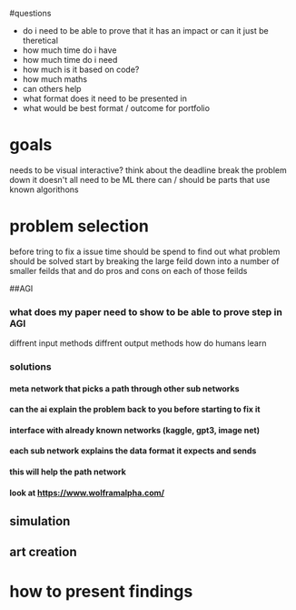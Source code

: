 #questions
- do i need to be able to prove that it has an impact or can it just be theretical
- how much time do i have
- how much time do i need
- how much is it based on code?
- how much maths
- can others help
- what format does it need to be presented in
- what would be best format / outcome for portfolio


# goals
needs to be visual
interactive?
think about the deadline
break the problem down it doesn't all need to be ML there can / should be parts that use known algorithons


# problem selection
before tring to fix a issue time should be spend to find out what problem should be solved
start by breaking the large feild down into a number of smaller feilds that and do pros and cons on each of those feilds

##AGI
### what does my paper need to show to be able to prove step in AGI
diffrent input methods
diffrent output methods
how do humans learn

### solutions
#### meta network that picks a path through other sub networks
#### can the ai explain the problem back to you before starting to fix it
#### interface with already known networks (kaggle, gpt3, image net)
#### each sub network explains the data format it expects and sends
#### this will help the path network
#### look at https://www.wolframalpha.com/

## simulation

## art creation

##



# how to present findings


